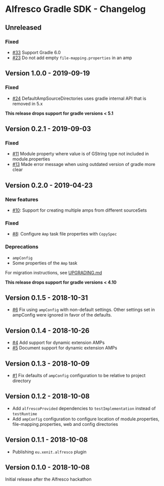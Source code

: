 # Alfresco Gradle SDK - Changelog

## Unreleased

### Fixed

 * [#33](https://github.com/xenit-eu/alfresco-gradle-sdk/pull/33) Support Gradle 6.0
 * [#23](https://github.com/xenit-eu/alfresco-gradle-sdk/issues/23) Do not add empty `file-mapping.properties` in an amp

## Version 1.0.0 - 2019-09-19

### Fixed

 * [#24](https://github.com/xenit-eu/alfresco-gradle-sdk/issues/24) DefaultAmpSourceDirectories uses gradle internal API that is removed in 5.x 
 
**This release drops support for gradle versions < 5.1**

## Version 0.2.1 - 2019-09-03

### Fixed

 * [#11](https://github.com/xenit-eu/alfresco-gradle-sdk/issues/11) Module property where value is of GString type not included in module.properties
 * [#13](https://github.com/xenit-eu/alfresco-gradle-sdk/issues/13) Made error message when using outdated version of gradle more clear

## Version 0.2.0 - 2019-04-23

### New features

 * [#10](https://github.com/xenit-eu/alfresco-gradle-sdk/pull/10): Support for creating multiple amps from different sourceSets

### Fixed

 * [#8](https://github.com/xenit-eu/alfresco-gradle-sdk/issues/8): Configure `Amp` task file properties with `CopySpec`

### Deprecations

 * `ampConfig`
 * Some properties of the `Amp` task

For migration instructions, see [UPGRADING.md](https://github.com/xenit-eu/alfresco-gradle-sdk/blob/0.2.0/UPGRADING.md)

**This release drops support for gradle versions < 4.10**

## Version 0.1.5 - 2018-10-31

 * [#6](https://github.com/xenit-eu/alfresco-gradle-sdk/pull/6) Fix using `ampConfig` with non-default settings. Other settings set in ampConfig were ignored in favor of the defaults.

## Version 0.1.4 - 2018-10-26

 * [#4](https://github.com/xenit-eu/alfresco-gradle-sdk/pull/4) Add support for dynamic extension AMPs
 * [#5](https://github.com/xenit-eu/alfresco-gradle-sdk/pull/5) Document support for dynamic extension AMPs

## Version 0.1.3 - 2018-10-09

 * [#1](https://github.com/xenit-eu/alfresco-gradle-sdk/pull/1) Fix defaults of `ampConfig` configuration to be relative to project directory

## Version 0.1.2 - 2018-10-08

 * Add `alfrescoProvided` dependencies to `testImplementation` instead of `testRuntime`
 * Add `ampConfig` configuration to configure location of module.properties, file-mapping.properties, web and config directories

## Version 0.1.1 - 2018-10-08

 * Publishing `eu.xenit.alfresco` plugin

## Version 0.1.0 - 2018-10-08

Initial release after the Alfresco hackathon
